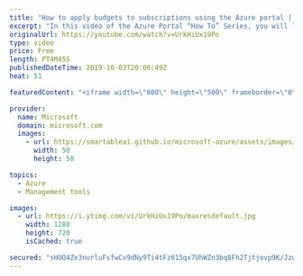 ```yaml
---
title: "How to apply budgets to subscriptions using the Azure portal | Azure Portal Series"
excerpt: "In this video of the Azure Portal “How To” Series, you will learn how to apply budgets to your Azure subscriptions to control the spend of your Azure resources.   Try out these features in the Azure portal: https://portal.azure.com     Keep connected on Twitter: https://twitter.com/AzurePortal"
originalUrl: https://youtube.com/watch?v=UrkHiUx19Po
type: video
price: Free
length: PT4M45S
publishedDateTime: 2019-10-03T20:06:49Z
heat: 51

featuredContent: "<iframe width=\"800\" height=\"500\" frameborder=\"0\" src=\"https://www.youtube.com/embed/UrkHiUx19Po\" allow=\"accelerometer; autoplay; encrypted-media; gyroscope; picture-in-picture\" allowfullscreen></iframe>"

provider:
  name: Microsoft
  domain: microsoft.com
  images:
    - url: https://smartableai.github.io/microsoft-azure/assets/images/organizations/microsoft.com-50x50.jpg
      width: 50
      height: 50

topics:
  - Azure
  - Management tools

images:
  - url: https://i.ytimg.com/vi/UrkHiUx19Po/maxresdefault.jpg
    width: 1280
    height: 720
    isCached: true

secured: "sHUO4Ze3nurluFsfwCv9dNy9Ti4tFz615qx7UhWZn3bq8Fh2Tjtjovp9K/JzwMrjwlJYVLEB5RGROBtmWN3RzWg1S0pdODAJNoGWoAzV4x34wj5fh06UU+GwyFBVcsSs6kBuDdrAlaQAkAZb8Bq5CZpXVjJ4QRDYookBA/pgUP7/AS3Yo0M7gmS6WGP0wTXaQ8idWt0VM+2grIjmglGfyTmnEucVs3IywvT5oeB0Ggg4vHAntvNz1okJyWkjs2ueeZM0ZhTBriXbF8uPxixpE+04/blhJMoFiQGqD3nKT/c2uTjQd9cHgzPWvUtpgENSqqDz7xZ+NBTNhvQJZTssi5PVBoGw5Wsfya5yMDIViHIg8hc8JTQep3V/R2yghLgL0LfCKt+sES1P6AHtJ/xMksX80qCDu/AmBAPbQdqZDNk=;J2M5LjbTXdaCkDschOv36Q=="
---
```


